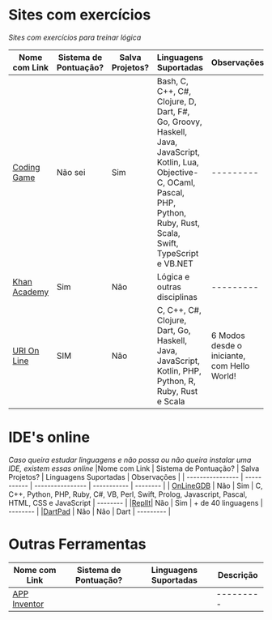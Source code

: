 # Sites com exercícios

*Sites com exercícios para treinar lógica*

|Nome com Link | Sistema de Pontuação? | Salva Projetos?| Linguagens Suportadas | Observações |
| ---------------- | ---------------- |---------- |----------- | -------- |
| [Coding Game](https://www.codingame.com/start) | Não sei  | Sim | Bash, C, C++, C#, Clojure, D, Dart, F#, Go, Groovy, Haskell, Java, JavaScript, Kotlin, Lua, Objective-C, OCaml, Pascal, PHP, Python, Ruby, Rust, Scala, Swift, TypeScript e VB.NET  | --------- |
|[Khan Academy](https://pt.khanacademy.org) | Sim | Não | Lógica e outras disciplinas | --------- |
| [URI On Line](https://www.urionlinejudge.com.br) | SIM | Não | C, C++, C#, Clojure, Dart, Go, Haskell, Java, JavaScript, Kotlin,  PHP, Python, R, Ruby, Rust e Scala  | 6 Modos desde o iniciante, com Hello World! |


# IDE's online

*Caso queira estudar linguagens e não possa ou não queira instalar uma IDE, existem essas online*
|Nome com Link | Sistema de Pontuação? | Salva Projetos? | Linguagens Suportadas | Observações |
| ---------------- | ----------- | ---------------- | ----------- | -------- |
| [OnLineGDB](https://www.onlinegdb.com) | Não | Sim | C, C++, Python, PHP, Ruby, C#, VB, Perl, Swift, Prolog, Javascript, Pascal, HTML, CSS e JavaScript | -------- |
|[ReplIt](https://repl.it/)| Não | Sim | + de 40 linguagens | -------- |
|[DartPad](https://dartpad.dev/) | Não | Não | Dart | --------- |

# Outras Ferramentas

|Nome com Link | Sistema de Pontuação? | Linguagens Suportadas | Descrição |
| ---------------- | --------------------------- | ----------- | -------- |
| [APP Inventor](http://ai2.appinventor.mit.edu/) |  | | --------- |


<!-- 
|[Code Academy](https://www.codecademy.com/) |  | |  | --------- |

|[]() |  | |  | --------- |
|[]() |  | |  | --------- |
|[]() |  | |  | --------- |
|[]() |  | |  | --------- |
|[]() |  | |  | --------- |
|[]() |  | |  | --------- |

Verificar
https://www.cronapp.io/planos
https://www.codechef.com/ide
https://ideone.com
https://codesandbox.io
https://www.online-ide.com
https://flexboxfroggy.com
https://code.org
https://www.hackerrank.com
https://www.codewars.com/
https://hackr.io
https://bento.io
https://www.codeavengers.com
https://codeasy.net
https://readme.so/editor

API
https://rapidapi.com/pt/marketplace


Extras
DEV CHALLENGE
https://www.devchallenge.com.br/challenges

Docker
https://www.youtube.com/watch?v=0cDj7citEjE&list=PLf-O3X2-mxDk1MnJsejJwqcrDC5kDtXEb

Kubernets
https://www.youtube.com/playlist?list=PLf-O3X2-mxDmXQU-mJVgeaSL7Rtejvv0S
